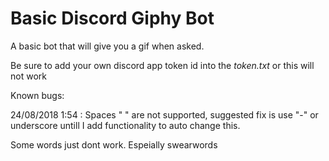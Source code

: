 # Basic Discord Giphy Bot
A basic bot that will give you a gif when asked.

Be sure to add your own discord app token id into the *token.txt* or this will not work

Known bugs:

24/08/2018 1:54 : Spaces " " are not supported, suggested fix is use  "-" or underscore untill I add functionality to auto change this. 

Some words just dont work. Espeially swearwords 
